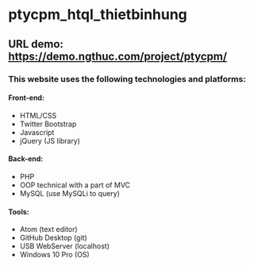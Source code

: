# ptycpm_htql_thietbinhung
## URL demo: https://demo.ngthuc.com/project/ptycpm/
### This website uses the following technologies and platforms:
#### Front-end: 
- HTML/CSS
- Twitter Bootstrap
- Javascript
- jQuery (JS library)
#### Back-end:
- PHP
- OOP technical with a part of MVC 
- MySQL (use MySQLi to query)
#### Tools:
- Atom (text editor)
- GitHub Desktop (git)
- USB WebServer (localhost)
- Windows 10 Pro (OS)
